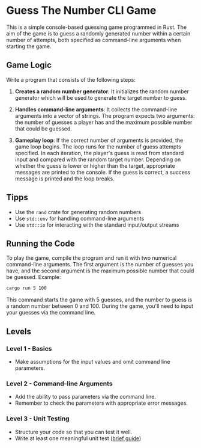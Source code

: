 # Guess The Number CLI Game

This is a simple console-based guessing game programmed in Rust. The aim of the game is to guess a randomly generated number within a certain number of attempts, both specified as command-line arguments when starting the game.

## Game Logic

Write a program that consists of the following steps:

1. **Creates a random number generator**: It initializes the random number generator which will be used to generate the target number to guess.

2. **Handles command-line arguments**: It collects the command-line arguments into a vector of strings. The program expects two arguments: the number of guesses a player has and the maximum possible number that could be guessed.

3. **Gameplay loop**: If the correct number of arguments is provided, the game loop begins. The loop runs for the number of guess attempts specified. In each iteration, the player's guess is read from standard input and compared with the random target number. Depending on whether the guess is lower or higher than the target, appropriate messages are printed to the console. If the guess is correct, a success message is printed and the loop breaks.

## Tipps

* Use the `rand` crate for generating random numbers
* Use `std::env` for handling command-line arguments
* Use `std::io` for interacting with the standard input/output streams

## Running the Code

To play the game, compile the program and run it with two numerical command-line arguments. The first argument is the number of guesses you have, and the second argument is the maximum possible number that could be guessed. Example:

```sh
cargo run 5 100
```

This command starts the game with 5 guesses, and the number to guess is a random number between 0 and 100. During the game, you'll need to input your guesses via the command line.

## Levels

### Level 1 - Basics

* Make assumptions for the input values and omit command line parameters.

### Level 2 - Command-line Arguments

* Add the ability to pass parameters via the command line.
* Remember to check the parameters with appropriate error messages.

### Level 3 - Unit Testing

* Structure your code so that you can test it well.
* Write at least one meaningful unit test ([brief guide](https://doc.rust-lang.org/rust-by-example/testing/unit_testing.html))
